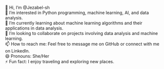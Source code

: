👋 Hi, I’m @Jezabel-sh  
👀 I’m interested in Python programming, machine learning, AI, and data analysis.  
🌱 I’m currently learning about machine learning algorithms and their applications in data analysis.  
💞️ I’m looking to collaborate on projects involving data analysis and machine learning.  
📫 How to reach me: Feel free to message me on GitHub or connect with me on LinkedIn.  
😄 Pronouns: She/Her  
⚡ Fun fact: I enjoy traveling and exploring new places.

